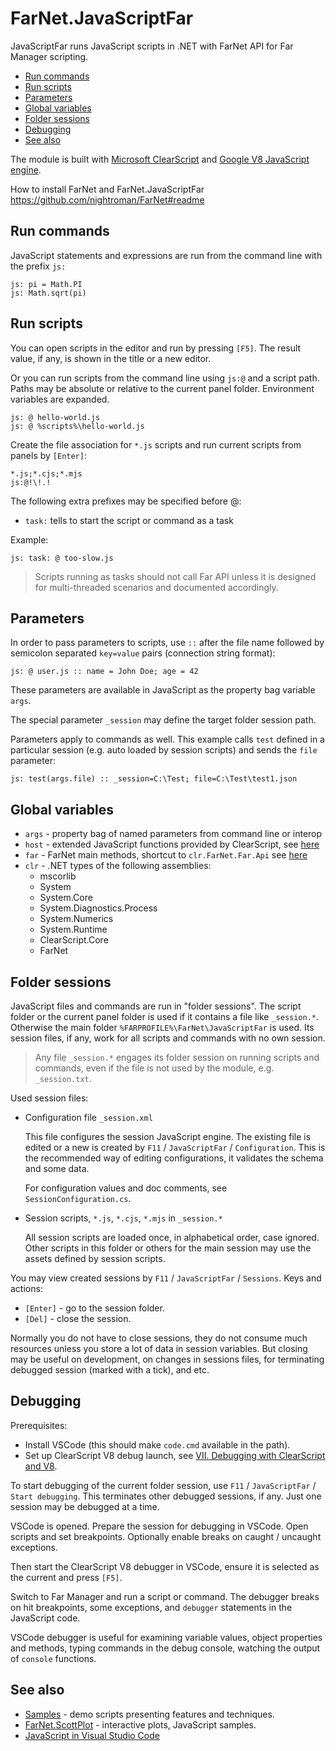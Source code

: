 # FarNet.JavaScriptFar

JavaScriptFar runs JavaScript scripts in .NET with FarNet API for Far Manager scripting.

- [Run commands](#run-commands)
- [Run scripts](#run-scripts)
- [Parameters](#parameters)
- [Global variables](#global-variables)
- [Folder sessions](#folder-sessions)
- [Debugging](#debugging)
- [See also](#see-also)

The module is built with [Microsoft ClearScript](https://github.com/Microsoft/ClearScript) and [Google V8 JavaScript engine](https://developers.google.com/v8/).

How to install FarNet and FarNet.JavaScriptFar\
<https://github.com/nightroman/FarNet#readme>

## Run commands

JavaScript statements and expressions are run from the
command line with the prefix `js:`

    js: pi = Math.PI
    js: Math.sqrt(pi)

## Run scripts

You can open scripts in the editor and run by pressing `[F5]`.
The result value, if any, is shown in the title or a new editor.

Or you can run scripts from the command line using `js:@` and a script path.
Paths may be absolute or relative to the current panel folder. Environment
variables are expanded.

    js: @ hello-world.js
    js: @ %scripts%\hello-world.js

Create the file association for `*.js` scripts and run current scripts from panels by `[Enter]`:

    *.js;*.cjs;*.mjs
    js:@!\!.!

The following extra prefixes may be specified before @:

- `task:` tells to start the script or command as a task

Example:

    js: task: @ too-slow.js

> Scripts running as tasks should not call Far API unless it is designed for
multi-threaded scenarios and documented accordingly.

## Parameters

In order to pass parameters to scripts, use `::` after the file name followed
by semicolon separated `key=value` pairs (connection string format):

    js: @ user.js :: name = John Doe; age = 42

These parameters are available in JavaScript as the property bag variable `args`.

The special parameter `_session` may define the target folder session path.

Parameters apply to commands as well. This example calls `test` defined in a
particular session (e.g. auto loaded by session scripts) and sends the `file`
parameter:

    js: test(args.file) :: _session=C:\Test; file=C:\Test\test1.json

## Global variables

- `args` - property bag of named parameters from command line or interop
- `host` - extended JavaScript functions provided by ClearScript, see [here](https://microsoft.github.io/ClearScript/Reference/html/Methods_T_Microsoft_ClearScript_ExtendedHostFunctions.htm)
- `far` - FarNet main methods, shortcut to `clr.FarNet.Far.Api` see [here](https://github.com/nightroman/FarNet/blob/master/FarNet/FarNet/Far.cs)
- `clr` - .NET types of the following assemblies:
    - mscorlib
    - System
    - System.Core
    - System.Diagnostics.Process
    - System.Numerics
    - System.Runtime
    - ClearScript.Core
    - FarNet

## Folder sessions

JavaScript files and commands are run in "folder sessions". The script folder
or the current panel folder is used if it contains a file like `_session.*`.
Otherwise the main folder `%FARPROFILE%\FarNet\JavaScriptFar` is used. Its
session files, if any, work for all scripts and commands with no own session.

> Any file `_session.*` engages its folder session on running scripts and
commands, even if the file is not used by the module, e.g. `_session.txt`.

Used session files:

- Configuration file `_session.xml`

    This file configures the session JavaScript engine.
    The existing file is edited or a new is created by `F11` / `JavaScriptFar` / `Configuration`.
    This is the recommended way of editing configurations, it validates the schema and some data.

    For configuration values and doc comments, see `SessionConfiguration.cs`.

- Session scripts, `*.js`, `*.cjs`, `*.mjs` in `_session.*`

    All session scripts are loaded once, in alphabetical order, case ignored.
    Other scripts in this folder or others for the main session may use the
    assets defined by session scripts.

You may view created sessions by `F11` / `JavaScriptFar` / `Sessions`.
Keys and actions:

- `[Enter]` - go to the session folder.
- `[Del]` - close the session.

Normally you do not have to close sessions, they do not consume much resources
unless you store a lot of data in session variables. But closing may be useful
on development, on changes in sessions files, for terminating debugged session
(marked with a tick), and etc.

## Debugging

Prerequisites:

- Install VSCode (this should make `code.cmd` available in the path).
- Set up ClearScript V8 debug launch, see [VII. Debugging with ClearScript and V8](https://microsoft.github.io/ClearScript/Details/Build.html).

To start debugging of the current folder session, use `F11` / `JavaScriptFar` / `Start debugging`.
This terminates other debugged sessions, if any. Just one session may be debugged at a time.

VSCode is opened. Prepare the session for debugging in VSCode. Open scripts and
set breakpoints. Optionally enable breaks on caught / uncaught exceptions.

Then start the ClearScript V8 debugger in VSCode, ensure it is selected as the
current and press `[F5]`.

Switch to Far Manager and run a script or command. The debugger breaks on hit
breakpoints, some exceptions, and `debugger` statements in the JavaScript code.

VSCode debugger is useful for examining variable values, object properties and
methods, typing commands in the debug console, watching the output of `console`
functions.

## See also

- [Samples](Samples) - demo scripts presenting features and techniques.
- [FarNet.ScottPlot](https://github.com/nightroman/FarNet.ScottPlot/tree/main/samples-JavaScript) - interactive plots, JavaScript samples.
- [JavaScript in Visual Studio Code](https://code.visualstudio.com/docs/languages/javascript)

